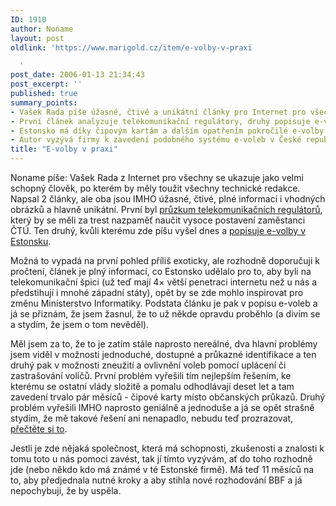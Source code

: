 ```yaml
---
ID: 1910
author: Noname
layout: post
oldlink: 'https://www.marigold.cz/item/e-volby-v-praxi

  '
post_date: 2006-01-13 21:34:43
post_excerpt: ''
published: true
summary_points:
- Vašek Rada píše úžasné, čtivé a unikátní články pro Internet pro všechny.
- První článek analyzuje telekomunikační regulátory, druhý popisuje e-volby v Estonsku.
- Estonsko má díky čipovým kartám a dalším opatřením pokročilé e-volby a telekomunikace.
- Autor vyzývá firmy k zavedení podobného systému e-voleb v České republice.
title: "E-volby v praxi"
---
```


Noname píše: Vašek Rada z Internet pro všechny se ukazuje jako velmi schopný člověk, po kterém by měly toužit všechny technické redakce. Napsal 2 články, ale oba jsou IMHO úžasné, čtivé, plné informací i vhodných obrázků a hlavně unikátní. První byl <a href="http://www.internetprovsechny.cz/clanek.php?cid=147">průzkum telekomunikačních regulátorů</a>, který by se měli za trest nazpaměť naučit vysoce postavení zaměstanci ČTÚ. Ten druhý, kvůli kterému zde píšu vyšel dnes a <a href="http://www.internetprovsechny.cz/clanek.php?cid=154">popisuje e-volby v Estonsku</a>.

<p>Možná to vypadá na první pohled příliš exoticky, ale rozhodně doporučuji k pročtení, článek je plný informací, co Estonsko udělalo pro to, aby byli na telekomunikační špici (už teď mají 4× větší penetraci internetu než u nás a předstihují i mnohé západní státy), opět by se zde mohlo inspirovat pro změnu Ministerstvo Informatiky. Podstata článku je pak v popisu e-voleb a já se přiznám, že jsem žasnul, že to už někde opravdu proběhlo (a divím se a stydím, že jsem o tom nevěděl).</p>

<p>Měl jsem za to, že to je zatím stále naprosto nereálné, dva hlavní problémy jsem viděl v možnosti jednoduché, dostupné a průkazné identifikace a ten druhý pak v možnosti zneužití a ovlivnění voleb pomocí uplácení či zastrašování voličů. První problém vyřešili tím nejlepším řešením, ke kterému se ostatní vlády složitě a pomalu odhodlávají deset let a tam zavedení trvalo pár měsíců - čipové karty místo občanských průkazů. Druhý problém vyřešili IMHO naprosto geniálně a jednoduše a já se opět strašně stydím, že mě takové řešení ani nenapadlo, nebudu teď prozrazovat, <a href="http://www.internetprovsechny.cz/clanek.php?cid=154">přečtěte si to</a>.</p>

<p>Jestli je zde nějaká společnost, která má schopnosti, zkušenosti a znalosti k tomu toto u nás pomoci zavést, tak jí tímto vyzývám, ať do toho rozhodně jde (nebo někdo kdo má známé v té Estonské firmě). Má teď 11 měsíců na to, aby předjednala nutné kroky a aby stihla nové rozhodování BBF a já nepochybuji, že by uspěla.</p>